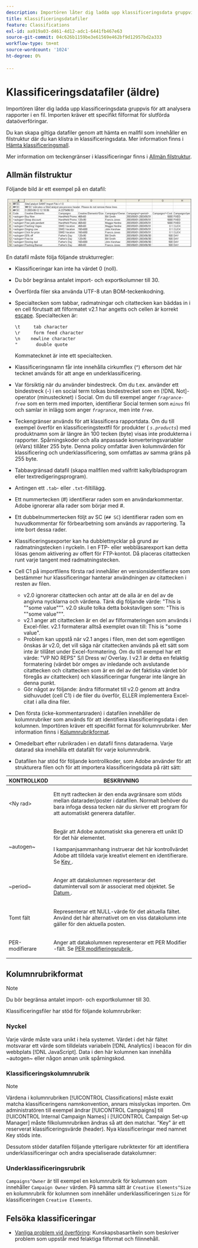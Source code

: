 ```yaml
---
description: Importören låter dig ladda upp klassificeringsdata gruppvis för att analysera rapporter i en fil. Importen kräver ett specifikt filformat för slutförda dataöverföringar.
title: Klassificeringsdatafiler
feature: Classifications
exl-id: aa919a03-d461-4d12-adc1-6441fb467e63
source-git-commit: 04c626b1159be3e61569e462bf9d12957bd2a333
workflow-type: tm+mt
source-wordcount: '1024'
ht-degree: 0%

---
```


# Klassificeringsdatafiler (äldre)

Importören låter dig ladda upp klassificeringsdata gruppvis för att analysera rapporter i en fil. Importen kräver ett specifikt filformat för slutförda dataöverföringar.

Du kan skapa giltiga datafiler genom att hämta en mallfil som innehåller en filstruktur där du kan klistra in klassificeringsdata. Mer information finns i [Hämta klassificeringsmall](/help/components/classifications/importer/c-download-saint-data.md).

Mer information om teckengränser i klassificeringar finns i [Allmän filstruktur](/help/components/classifications/importer/c-saint-data-files.md).

## Allmän filstruktur

Följande bild är ett exempel på en datafil:

![](assets/completed-saint-file.png)

En datafil måste följa följande strukturregler:

* Klassificeringar kan inte ha värdet 0 (noll).
* Du bör begränsa antalet import- och exportkolumner till 30.
* Överförda filer ska använda UTF-8 utan BOM-teckenkodning.
* Specialtecken som tabbar, radmatningar och citattecken kan bäddas in i en cell förutsatt att filformatet v2.1 har angetts och cellen är korrekt [escape](/help/components/classifications/importer/importer-faq.md). Specialtecken är:

  ```text
  \t     tab character 
  \r     form feed character 
  \n    newline character 
  "       double quote
  ```

  Kommatecknet är inte ett specialtecken.

* Klassificeringsnamn får inte innehålla cirkumflex (^) eftersom det här tecknet används för att ange en underklassificering.
* Var försiktig när du använder bindestreck. Om du t.ex. använder ett bindestreck (-) i en social term tolkas bindestrecket som en [!DNL Not]-operator (minustecknet) i Social. Om du till exempel anger *`fragrance-free`* som en term med importen, identifierar Social termen som *`minus`* fri och samlar in inlägg som anger *`fragrance`*, men inte *`free`*.
* Teckengränser används för att klassificera rapportdata. Om du till exempel överför en klassificeringstextfil för produkter ( *`s.products`*) med produktnamn som är längre än 100 tecken (byte) visas inte produkterna i rapporter. Spårningskoder och alla anpassade konverteringsvariabler (eVars) tillåter 255 byte. Denna policy omfattar även kolumnvärden för klassificering och underklassificering, som omfattas av samma gräns på 255 byte.
* Tabbavgränsad datafil (skapa mallfilen med valfritt kalkylbladsprogram eller textredigeringsprogram).
* Antingen ett `.tab`- eller `.txt`-filtillägg.
* Ett nummertecken (#) identifierar raden som en användarkommentar. Adobe ignorerar alla rader som börjar med #.
* Ett dubbelnummertecken följt av SC (`## SC`) identifierar raden som en huvudkommentar för förbearbetning som används av rapportering. Ta inte bort dessa rader.
* Klassificeringsexporter kan ha dubblettnycklar på grund av radmatningstecken i nyckeln. I en FTP- eller webbläsarexport kan detta lösas genom aktivering av offert för FTP-kontot. Då placeras citattecken runt varje tangent med radmatningstecken.
* Cell C1 på importfilens första rad innehåller en versionsidentifierare som bestämmer hur klassificeringar hanterar användningen av citattecken i resten av filen.

   * v2.0 ignorerar citattecken och antar att de alla är en del av de angivna nycklarna och värdena. Tänk dig följande värde: &quot;This is &quot;&quot;some value&quot;&quot;&quot;. v2.0 skulle tolka detta bokstavligen som: &quot;This is &quot;&quot;some value&quot;&quot;&quot;.
   * v2.1 anger att citattecken är en del av filformateringen som används i Excel-filer. v2.1 formaterar alltså exemplet ovan till: This is &quot;some value&quot;.
   * Problem kan uppstå när v2.1 anges i filen, men det som egentligen önskas är v2.0, det vill säga när citattecken används på ett sätt som inte är tillåtet under Excel-formatering. Om du till exempel har ett värde: &quot;VP NO REPS&quot; S/l Dress w/ Overlay. I v2.1 är detta en felaktig formatering (värdet bör omges av inledande och avslutande citattecken och citattecken som är en del av det faktiska värdet bör föregås av citattecken) och klassificeringar fungerar inte längre än denna punkt.
   * Gör något av följande: ändra filformatet till v2.0 genom att ändra sidhuvudet (cell C1) i de filer du överför, ELLER implementera Excel-citat i alla dina filer.

* Den första (icke-kommentarsraden) i datafilen innehåller de kolumnrubriker som används för att identifiera klassificeringsdata i den kolumnen. Importören kräver ett specifikt format för kolumnrubriker. Mer information finns i [Kolumnrubrikformat](/help/components/classifications/importer/c-saint-data-files.md).
* Omedelbart efter rubrikraden i en datafil finns dataraderna. Varje datarad ska innehålla ett datafält för varje kolumnrubrik.
* Datafilen har stöd för följande kontrollkoder, som Adobe använder för att strukturera filen och för att importera klassificeringsdata på rätt sätt:

<table id="table_0548F2E58B6644208147434EB9B3C21B"> 
 <thead> 
  <tr> 
   <th colname="col1" class="entry"> KONTROLLKOD </th> 
   <th colname="col2" class="entry"> BESKRIVNING </th> 
  </tr> 
 </thead>
 <tbody> 
  <tr> 
   <td colname="col1"> <p>&lt;Ny rad&gt; </p> </td> 
   <td colname="col2"> <p>Ett nytt radtecken är den enda avgränsare som stöds mellan datarader/poster i datafilen. Normalt behöver du bara infoga dessa tecken när du skriver ett program för att automatiskt generera datafiler. </p> </td> 
  </tr> 
  <tr> 
   <td colname="col1"> <p>~autogen~ </p> </td> 
   <td colname="col2"> <p>Begär att Adobe automatiskt ska generera ett unikt ID för det här elementet. </p> <p>I kampanjsammanhang instruerar det här kontrollvärdet Adobe att tilldela varje kreativt element en identifierare. Se <a href="/help/components/classifications/importer/c-saint-data-files.md"  > Key </a>. </p> </td> 
  </tr> 
  <tr> 
   <td colname="col1"> <p>~period~ </p> </td> 
   <td colname="col2"> <p>Anger att datakolumnen representerar det datumintervall som är associerat med objektet. Se <a href="/help/components/classifications/importer/c-saint-data-files.md"  > Datum </a>. </p> </td> 
  </tr> 
  <tr> 
   <td colname="col1"> <p>Tomt fält </p> </td> 
   <td colname="col2"> <p>Representerar ett NULL-värde för det aktuella fältet. Använd det här alternativet om en viss datakolumn inte gäller för den aktuella posten. </p> </td> 
  </tr> 
  <tr> 
   <td colname="col1"> <p>PER-modifierare </p> </td> 
   <td colname="col2"> <p>Anger att datakolumnen representerar ett <span class="wintitle"> PER Modifier </span>-fält. Se <a href="/help/components/classifications/importer/c-saint-data-files.md"  > PER modifieringsrubrik </a>. </p> </td> 
  </tr> 
 </tbody> 
</table>

## Kolumnrubrikformat

>[!NOTE]
>
>Du bör begränsa antalet import- och exportkolumner till 30.

Klassificeringsfiler har stöd för följande kolumnrubriker:

### Nyckel

Varje värde måste vara unikt i hela systemet. Värdet i det här fältet motsvarar ett värde som tilldelats variabeln [!DNL Analytics] i beacon för din webbplats [!DNL JavaScript]. Data i den här kolumnen kan innehålla ~autogen~ eller någon annan unik spårningskod.

### Klassificeringskolumnrubrik

>[!NOTE]
>
>Värdena i kolumnrubriken [!UICONTROL Classifications] måste exakt matcha klassificeringens namnkonvention, annars misslyckas importen. Om administratören till exempel ändrar [!UICONTROL Campaigns] till [!UICONTROL Internal Campaign Names] i [!UICONTROL Campaign Set-up Manager] måste filkolumnrubriken ändras så att den matchar. &quot;Key&quot; är ett reserverat klassificeringsvärde (header). Nya klassificeringar med namnet Key stöds inte.

Dessutom stöder datafilen följande ytterligare rubriktexter för att identifiera underklassificeringar och andra specialiserade datakolumner:

### Underklassificeringsrubrik

`Campaigns^Owner` är till exempel en kolumnrubrik för kolumnen som innehåller `Campaign Owner` värden. På samma sätt är `Creative Elements^Size` en kolumnrubrik för kolumnen som innehåller underklassificeringen `Size` för klassificeringen `Creative Elements`.

## Felsöka klassificeringar

* [Vanliga problem vid överföring](https://helpx.adobe.com/se/analytics/kb/common-saint-upload-issues.html): Kunskapsbasartikeln som beskriver problem som uppstår med felaktiga filformat och filinnehåll.
